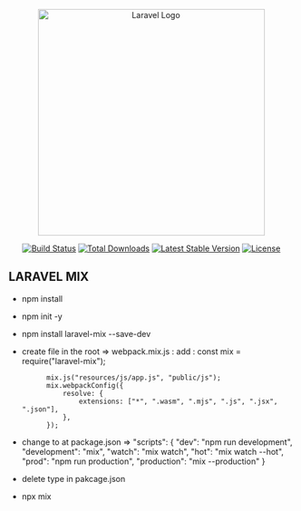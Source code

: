 <p align="center"><a href="https://laravel.com" target="_blank"><img src="https://raw.githubusercontent.com/laravel/art/master/logo-lockup/5%20SVG/2%20CMYK/1%20Full%20Color/laravel-logolockup-cmyk-red.svg" width="400" alt="Laravel Logo"></a></p>

<p align="center">
<a href="https://github.com/laravel/framework/actions"><img src="https://github.com/laravel/framework/workflows/tests/badge.svg" alt="Build Status"></a>
<a href="https://packagist.org/packages/laravel/framework"><img src="https://img.shields.io/packagist/dt/laravel/framework" alt="Total Downloads"></a>
<a href="https://packagist.org/packages/laravel/framework"><img src="https://img.shields.io/packagist/v/laravel/framework" alt="Latest Stable Version"></a>
<a href="https://packagist.org/packages/laravel/framework"><img src="https://img.shields.io/packagist/l/laravel/framework" alt="License"></a>
</p>

## LARAVEL MIX
- npm install
- npm init -y
- npm install laravel-mix --save-dev
- create file in the root => webpack.mix.js :
    add : const mix = require("laravel-mix");

            mix.js("resources/js/app.js", "public/js");
            mix.webpackConfig({
                resolve: {
                    extensions: ["*", ".wasm", ".mjs", ".js", ".jsx", ".json"],
                },
            });


- change to at package.json => "scripts": {
  "dev": "npm run development",
  "development": "mix",
  "watch": "mix watch",
  "hot": "mix watch --hot",
  "prod": "npm run production",
  "production": "mix --production"
}
- delete type in pakcage.json
- npx mix